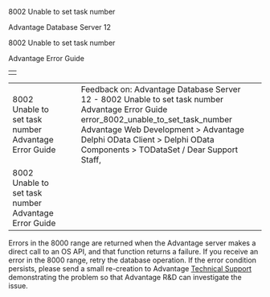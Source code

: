 8002 Unable to set task number




Advantage Database Server 12  

8002 Unable to set task number

Advantage Error Guide

|  |
| --- |
|  |

|  |  |  |  |  |
| --- | --- | --- | --- | --- |
| 8002 Unable to set task number  Advantage Error Guide |  |  | Feedback on: Advantage Database Server 12 - 8002 Unable to set task number Advantage Error Guide error\_8002\_unable\_to\_set\_task\_number Advantage Web Development > Advantage Delphi OData Client > Delphi OData Components > TODataSet / Dear Support Staff, |  |
| 8002 Unable to set task number  Advantage Error Guide |  |  |  |  |

Errors in the 8000 range are returned when the Advantage server makes a direct call to an OS API, and that function returns a failure. If you receive an error in the 8000 range, retry the database operation. If the error condition persists, please send a small re-creation to Advantage [Technical Support](master_technical_support_u_s__and_canada.htm) demonstrating the problem so that Advantage R&D can investigate the issue.